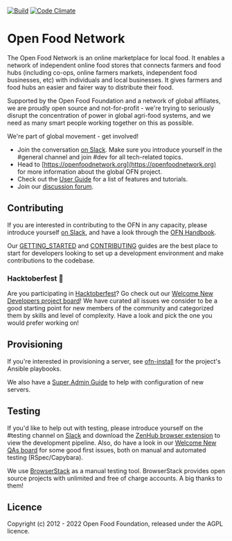 [![Build](https://github.com/openfoodfoundation/openfoodnetwork/actions/workflows/build.yml/badge.svg)](https://github.com/openfoodfoundation/openfoodnetwork/actions/workflows/build.yml)
[![Code Climate](https://codeclimate.com/github/openfoodfoundation/openfoodnetwork.png)](https://codeclimate.com/github/openfoodfoundation/openfoodnetwork)

# Open Food Network

The Open Food Network is an online marketplace for local food. It enables a network of independent online food stores that connects farmers and food hubs (including co-ops, online farmers markets, independent food businesses, etc) with individuals and local businesses. It gives farmers and food hubs an easier and fairer way to distribute their food.

Supported by the Open Food Foundation and a network of global affiliates, we are proudly open source and not-for-profit - we're trying to seriously disrupt the concentration of power in global agri-food systems, and we need as many smart people working together on this as possible.

We're part of global movement - get involved!

* Join the conversation [on Slack][slack-invite]. Make sure you introduce yourself in the #general channel and join #dev for all tech-related topics.
* Head to [https://openfoodnetwork.org](https://openfoodnetwork.org) for more information about the global OFN project.
* Check out the [User Guide](https://guide.openfoodnetwork.org/) for a list of features and tutorials.
* Join our [discussion forum](https://community.openfoodnetwork.org).

## Contributing

If you are interested in contributing to the OFN in any capacity, please introduce yourself [on Slack][slack-invite], and have a look through the [OFN Handbook][ofn-handbook].

Our [GETTING_STARTED](GETTING_STARTED.md) and [CONTRIBUTING](CONTRIBUTING.md) guides are the best place to start for developers looking to set up a development environment and make contributions to the codebase.

### Hacktoberfest :tada:

Are you participating in [Hacktoberfest](https://hacktoberfest.digitalocean.com/)? Go check out our [Welcome New Developers project board][welcome-dev]! We have curated all issues we consider to be a good starting point for new members of the community and categorized them by skills and level of complexity. 
Have a look and pick the one you would prefer working on!

## Provisioning

If you're interested in provisioning a server, see [ofn-install][ofn-install] for the project's Ansible playbooks.

We also have a [Super Admin Guide][super-admin-guide] to help with configuration of new servers.

## Testing

If you'd like to help out with testing, please introduce yourself on the #testing channel on [Slack][slack-invite] and download the [ZenHub browser extension][zenhub] to view the development pipeline. Also, do have a look in our [Welcome New QAs board](https://github.com/orgs/openfoodfoundation/projects/1) for some good first issues, both on manual and automated testing (RSpec/Capybara).

We use [BrowserStack](https://www.browserstack.com/) as a manual testing tool. BrowserStack provides open source projects with unlimited and free of charge accounts. A big thanks to them! 

## Licence

Copyright (c) 2012 - 2022 Open Food Foundation, released under the AGPL licence.

[survey]: https://docs.google.com/a/eaterprises.com.au/forms/d/1zxR5vSiU9CigJ9cEaC8-eJLgYid8CR8er7PPH9Mc-30/edit#
[slack-invite]: https://join.slack.com/t/openfoodnetwork/shared_invite/zt-9sjkjdlu-r02kUMP1zbrTgUhZhYPF~A
[ofn-handbook]: https://ofn-user-guide.gitbook.io/ofn-handbook/
[ofn-install]: https://github.com/openfoodfoundation/ofn-install
[super-admin-guide]: https://ofn-user-guide.gitbook.io/ofn-super-admin-guide
[welcome-dev]: https://github.com/orgs/openfoodfoundation/projects/2
[zenhub]: https://www.zenhub.com/extension
